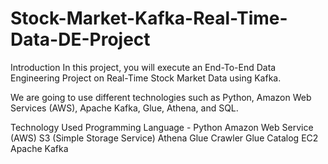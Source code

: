 # Stock-Market-Kafka-Real-Time-Data-DE-Project
Introduction
In this project, you will execute an End-To-End Data Engineering Project on Real-Time Stock Market Data using Kafka.

We are going to use different technologies such as Python, Amazon Web Services (AWS), Apache Kafka, Glue, Athena, and SQL.






Technology Used
Programming Language - Python
Amazon Web Service (AWS)
S3 (Simple Storage Service)
Athena
Glue Crawler
Glue Catalog
EC2
Apache Kafka

